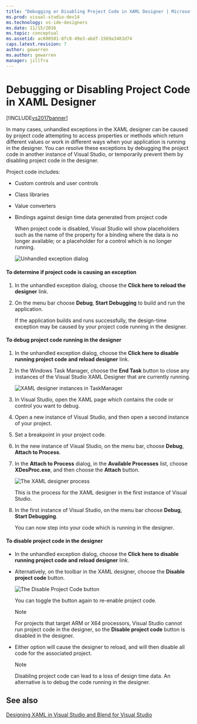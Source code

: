 ```yaml
---
title: "Debugging or Disabling Project Code in XAML Designer | Microsoft Docs"
ms.prod: visual-studio-dev14
ms.technology: vs-ide-designers
ms.date: 11/15/2016
ms.topic: conceptual
ms.assetid: ac600581-8fc8-49e3-abdf-1569a3483d74
caps.latest.revision: 7
author: gewarren
ms.author: gewarren
manager: jillfra
---
```

# Debugging or Disabling Project Code in XAML Designer
[!INCLUDE[vs2017banner](../includes/vs2017banner.md)]

In many cases, unhandled exceptions in the XAML designer can be caused by project code attempting to access properties or methods which return different values or work in different ways when your application is running in the designer. You can resolve these exceptions by debugging the project code in another instance of Visual Studio, or temporarily prevent them by disabling project code in the designer.  
  
 Project code includes:  
  
- Custom controls and user controls  
  
- Class libraries  
  
- Value converters  
  
- Bindings against design time data generated from project code  
  
  When project code is disabled, Visual Studio will show placeholders such as the name of the property for a binding where the data is no longer available; or a placeholder for a control which is no longer running.  
  
  ![Unhandled exception dialog](../designers/media/xaml-unhandledexception.png "XAML_UnhandledException")  
  
#### To determine if project code is causing an exception  
  
1. In the unhandled exception dialog, choose the **Click here to reload the designer** link.  
  
2. On the menu bar choose **Debug**, **Start Debugging** to build and run the application.  
  
     If the application builds and runs successfully, the design-time exception may be caused by your project code running in the designer.  
  
#### To debug project code running in the designer  
  
1. In the unhandled exception dialog, choose the **Click here to disable running project code and reload designer** link.  
  
2. In the Windows Task Manager, choose the **End Task** button to close any instances of the Visual Studio XAML Designer that are currently running.  
  
     ![XAML designer instances in TaskManager](../designers/media/xaml-taskmanager.png "XAML_TaskManager")  
  
3. In Visual Studio, open the XAML page which contains the code or control you want to debug.  
  
4. Open a new instance of Visual Studio, and then open a second instance of your project.  
  
5. Set a breakpoint in your project code.  
  
6. In the new instance of Visual Studio, on the menu bar, choose **Debug**, **Attach to Process**.  
  
7. In the **Attach to Process** dialog, in the **Available Processes** list, choose **XDesProc.exe**, and then choose the **Attach** button.  
  
     ![The XAML designer process](../designers/media/xaml-attach.png "XAML_Attach")  
  
     This is the process for the XAML designer in the first instance of Visual Studio.  
  
8. In the first instance of Visual Studio, on the menu bar choose **Debug**, **Start Debugging**.  
  
     You can now step into your code which is running in the designer.  
  
#### To disable project code in the designer  
  
- In the unhandled exception dialog, choose the **Click here to disable running project code and reload designer** link.  
  
- Alternatively, on the toolbar in the XAML designer, choose the **Disable project code** button.  
  
     ![The Disable Project Code button](../designers/media/xaml-disablecode.png "XAML_DisableCode")  
  
     You can toggle the button again to re-enable project code.  
  
    > [!NOTE]
    > For projects that target ARM or X64 processors, Visual Studio cannot run project code in the designer, so the **Disable project code** button is disabled in the designer.  
  
- Either option will cause the designer to reload, and will then disable all code for the associated project.  
  
    > [!NOTE]
    > Disabling project code can lead to a loss of design time data. An alternative is to debug the code running in the designer.  
  
## See also  
 [Designing XAML in Visual Studio and Blend for Visual Studio](../designers/designing-xaml-in-visual-studio.md)
